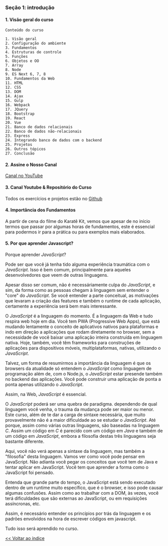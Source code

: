 ### Seção 1: introdução

#### 1. Visão geral do curso

    Conteúdo do curso

    1. Visão geral
    2. Configuração do ambiente
    3. Fundamentos
    4. Estruturas de controle
    5. Funções
    6. Objetos e OO
    7. Array
    8. Node
    9. ES Next 6, 7, 8
    10. Fundamentos da Web
    11. HTML
    12. CSS
    13. DOM
    14. Ajax
    15. Gulp
    16. Webpack
    17. JQuery
    18. Bootstrap
    19. React
    20. Vue
    21. Banco de dados relacionais
    22. Banco de dados não-relacionais
    23. Express
    24. Integrando banco de dados com o backend
    25. Projetos
    26. Outros tópicos
    27. Conclusão


#### 2. Assine o Nosso Canal

[Canal no YouTube](https://youtube.com/cod3rcursos)


#### 3. Canal Youtube & Repositório do Curso

Todos os exercícios e projetos estão no [Github](https://github.com/cod3rcursos/web-moderno)

#### 4. Importância dos Fundamentos

A partir de cena do filme do Karatê Kit, vemos que apesar de no início termos que passar por algumas horas de fundamentos, este é essencial para podermos ir para a prática ou para exemplos mais elaborados.

#### 5. Por que aprender Javascript?

Porque aprender *JavaScript*?

Pode ser que você já tenha tido alguma experiência traumática com o *JavaScript*. Isso é bem comum, principalmente para aqueles desenvolvedores que veem de outras linguagens.

Apesar disso ser comum, não é necessáriamente culpa do *JavaScript*, e sim, da forma como as pessoas chegam à linguagem sem entender o "core" do *JavaScript*. Se você entender a parte conceitual, as motivações que levaram a criação das features e também o runtime de cada aplicação, certamente a experiência será bem mais interessante.

O *JavaScript* é a linguagem do momento. É a linguagem da Web e tudo respira web hoje em dia. Você tem PWA (Progressive Web Apps), que está mudando lentamente o conceito de aplicativos nativos para plataformas e indo em direção a aplicações que rodam diretamente no browser, sem a necessidade de você baixar uma aplicação inteira construída em linguagem nativa. Hoje, também, você têm frameworks para construções de aplicações para dispositivos móveis, multiplataformas, nativas, utilizando o *JavaScript*.

Talvez, um forma de resumirmos a importância da linguagem é que os browsers da atualidade só entendem o *JavaScript* como linguagem de programação além de, com o Node.js, o *JavaScript* estar presende também no backend das aplicações. Você pode construir uma aplicação de ponta a ponta apenas utilizando o *JavaScript*.

Assim, na Web, *JavaScript* é essencial.

O *JavaScript* poderá ser uma quebra de paradigma. dependendo de qual linguagem você venha, o trauma da mudança pode ser maior ou menor. Este curso, além de te dar a carga de sintaxe necessária, que muito provavelmente não é a maior dificuldade ao se estudar o *JavaScript*. Até porque, assim como várias outras linguagens, são baseadas na linguagem *C*. Assim um código em *C* é parecido com um código em *Java* e também de um código em *JavaScript*, embora a filosofia destas três linguagens seja bastante diferente.

Aqui, você não verá apenas a sintaxe da linguagem, mas também a "filosofia" desta linguagem. Vamos ver como você pode pensar em JavaScript. Não adianta você pegar os conceitos que você tem de Java e tentar aplicar em JavaScript. Você tem que aprender a forma como o JavaScript foi pensado.

Entenda que grande parte do tempo, o JavaScript está sendo executado dentro de um runtime muito específico, que é o browser, e isso pode causar algumas confusões. Assim como ao trabalhar com a DOM, às vezes, você terá dificuldades que são externas ao JavaScript, ou em requisições assíncronas, etc.

Assim, é necessário entender os princípios por trás da linguagem e os padrões envolvidos na hora de escrever códigos em javascript. 

Tudo isso será aprendido no curso.

[<< Voltar ao índice](../../README.md)